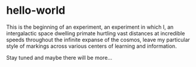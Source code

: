 # hello-world

This is the beginning of an experiment, an experiment in which I, an intergalactic space dwelling primate hurtling vast distances at
incredible speeds throughout the infinite expanse of the cosmos, leave my particular style of markings across various centers of
learning and information.

Stay tuned and maybe there will be more...
